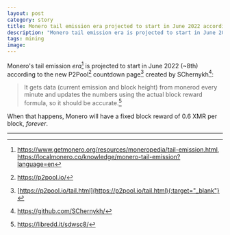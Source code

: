 ```yaml
---
layout: post
category: story
title: Monero tail emission era projected to start in June 2022 according to new P2Pool countdown page
description: "Monero tail emission era is projected to start in June 2022 according to the new P2Pool countdown page created by SChernykh."
tags: mining
image: 
---
```


Monero's tail emission *era*[^1] is projected to start in June 2022 (~8th) according to the new P2Pool[^2] countdown page[^3] created by SChernykh[^4]:

> It gets data (current emission and block height) from monerod every minute and updates the numbers using the actual block reward formula, so it should be accurate.[^5]

When that happens, Monero will have a fixed block reward of 0.6 XMR per block, *forever*.

---

[^1]: https://www.getmonero.org/resources/moneropedia/tail-emission.html, https://localmonero.co/knowledge/monero-tail-emission?language=en
[^2]: https://p2pool.io/
[^3]: [https://p2pool.io/tail.html](https://p2pool.io/tail.html){:target="_blank"}
[^4]: https://github.com/SChernykh/
[^5]: https://libredd.it/sdwsc8/
